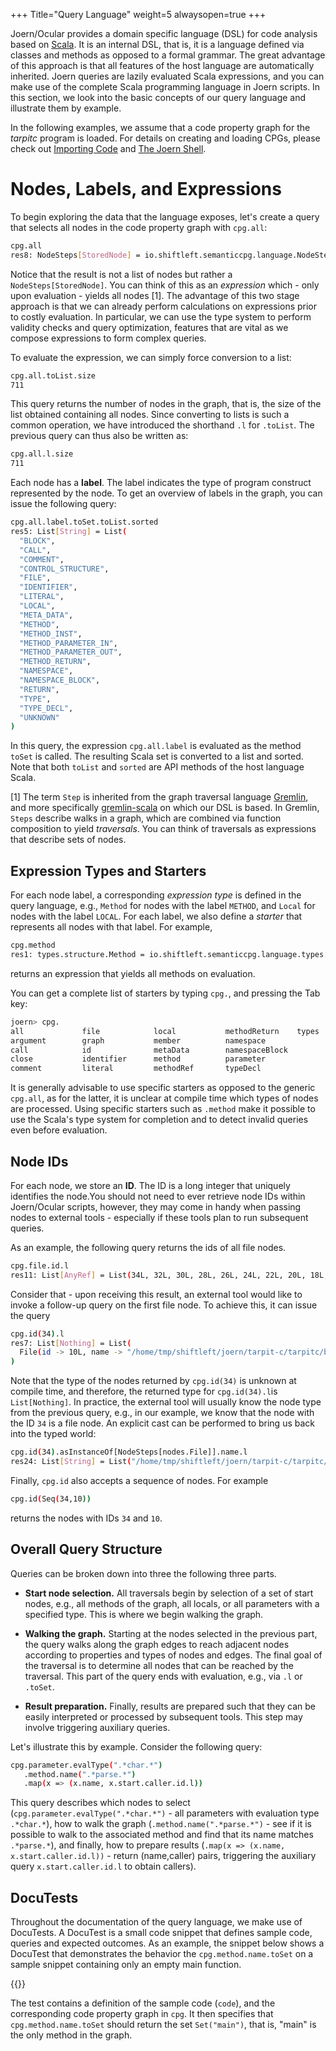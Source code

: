 +++
Title="Query Language"
weight=5
alwaysopen=true
+++

Joern/Ocular provides a domain specific language (DSL) for code
analysis based on [Scala](https://www.scala-lang.org/). It is an
internal DSL, that is, it is a language defined via classes and
methods as opposed to a formal grammar. The great advantage of this
approach is that all features of the host language are automatically
inherited. Joern queries are lazily evaluated Scala expressions, and
you can make use of the complete Scala programming language in Joern
scripts. In this section, we look into the basic concepts of our query
language and illustrate them by example.

In the following examples, we assume that a code property graph for
the *tarpitc* program is loaded. For details on creating and loading
CPGs, please check out [Importing Code](../importing) and [The Joern
Shell](../shell).



# Nodes, Labels, and Expressions

To begin exploring the data that the language exposes,
let's create a query that selects all nodes in the code property graph with
`cpg.all`:

```bash
cpg.all
res8: NodeSteps[StoredNode] = io.shiftleft.semanticcpg.language.NodeSteps@4cce421e
```

Notice that the result is not a list of nodes but rather a
`NodeSteps[StoredNode]`. You can think of this as an *expression*
which - only upon evaluation - yields all nodes [1]. The advantage of
this two stage approach is that we can already perform calculations on
expressions prior to costly evaluation. In particular, we can use the
type system to perform validity checks and query optimization,
features that are vital as we compose expressions to form complex
queries.


To evaluate the expression, we can simply force conversion to a list:

```bash
cpg.all.toList.size
711
```

This query returns the number of nodes in the graph, that is, the size
of the list obtained containing all nodes. Since converting to lists
is such a common operation, we have introduced the shorthand `.l` for
`.toList`. The previous query can thus also be written as:

```bash
cpg.all.l.size
711
```

Each node has a **label**. The label indicates the type of program
construct represented by the node. To get an overview of labels in the
graph, you can issue the following query:

```bash
cpg.all.label.toSet.toList.sorted
res5: List[String] = List(
  "BLOCK",
  "CALL",
  "COMMENT",
  "CONTROL_STRUCTURE",
  "FILE",
  "IDENTIFIER",
  "LITERAL",
  "LOCAL",
  "META_DATA",
  "METHOD",
  "METHOD_INST",
  "METHOD_PARAMETER_IN",
  "METHOD_PARAMETER_OUT",
  "METHOD_RETURN",
  "NAMESPACE",
  "NAMESPACE_BLOCK",
  "RETURN",
  "TYPE",
  "TYPE_DECL",
  "UNKNOWN"
)
```

In this query, the expression `cpg.all.label` is evaluated as the
method `toSet` is called. The resulting Scala set is converted to a
list and sorted. Note that both `toList` and `sorted` are API methods
of the host language Scala.

[1] The term `Step` is inherited from the graph traversal language
[Gremlin](http://tinkerpop.apache.org/docs/current/reference/#graph-traversal-steps),
and more specifically
[gremlin-scala](https://github.com/mpollmeier/gremlin-scala) on which
our DSL is based. In Gremlin, `Steps` describe walks in a graph, which
are combined via function composition to yield *traversals*. You can
think of traversals as expressions that describe sets of nodes.



## Expression Types and Starters

For each node label, a corresponding *expression type* is defined in the
query language, e.g., `Method` for nodes with the label `METHOD`, and
`Local` for nodes with the label `LOCAL`. For each label, we also
define a *starter* that represents all nodes with that label. For
example,

```bash
cpg.method
res1: types.structure.Method = io.shiftleft.semanticcpg.language.types.structure.Method@b889cb6
```
returns an expression that yields all methods on evaluation.

You can get a complete list of starters by typing `cpg.`, and
pressing the Tab key:

```bash
joern> cpg.
all             file            local           methodReturn    types
argument        graph           member          namespace
call            id              metaData        namespaceBlock
close           identifier      method          parameter
comment         literal         methodRef       typeDecl

```

It is generally advisable to use specific starters as opposed to the
generic `cpg.all`, as for the latter, it is unclear at compile time
which types of nodes are processed. Using specific starters such as
`.method` make it possible to use the Scala's type system for
completion and to detect invalid queries even before evaluation.

## Node IDs

For each node, we store an **ID**. The ID is a long integer that
uniquely identifies the node.You should not need to ever retrieve
node IDs within Joern/Ocular scripts, however, they may come in handy
when passing nodes to external tools - especially if these tools plan
to run subsequent queries.

As an example, the following query returns the ids of all file nodes.

```bash
cpg.file.id.l
res11: List[AnyRef] = List(34L, 32L, 30L, 28L, 26L, 24L, 22L, 20L, 18L, 16L, 14L, 12L, 10L, 8L, 6L, 4L)
```

Consider that - upon receiving this result, an external tool would
like to invoke a follow-up query on the first file node. To achieve
this, it can issue the query

```bash
cpg.id(34).l
res7: List[Nothing] = List(
  File(id -> 10L, name -> "/home/tmp/shiftleft/joern/tarpit-c/tarpitc/buffer_underwrite.c", order -> null)
)
```

Note that the type of the nodes returned by `cpg.id(34)` is unknown at
compile time, and therefore, the returned type for `cpg.id(34).l`is
`List[Nothing]`. In practice, the external tool will usually know the
node type from the previous query, e.g., in our example, we know that
the node with the ID `34` is a file node. An explicit cast can be
performed to bring us back into the typed world:

```bash
cpg.id(34).asInstanceOf[NodeSteps[nodes.File]].name.l
res24: List[String] = List("/home/tmp/shiftleft/joern/tarpit-c/tarpitc/buffer_underwrite.c")

```

Finally, `cpg.id` also accepts a sequence of nodes. For example

```bash
cpg.id(Seq(34,10))
```

returns the nodes with IDs `34` and `10`.


## Overall Query Structure

Queries can be broken down into three the following three parts.

* **Start node selection.** All traversals begin by selection of a set
  of start nodes, e.g., all methods of the graph, all locals, or all
  parameters with a specified type. This is where we begin walking the
  graph.


* **Walking the graph.** Starting at the nodes selected in the
  previous part, the query walks along the graph edges to reach
  adjacent nodes according to properties and types of nodes and
  edges. The final goal of the traversal is to determine all nodes
  that can be reached by the traversal. This part of the query ends
  with evaluation, e.g., via `.l` or `.toSet`.

* **Result preparation.** Finally, results are prepared such that they
  can be easily interpreted or processed by subsequent tools. This
  step may involve triggering auxiliary queries.



Let's illustrate this by example. Consider the following query:

```bash
cpg.parameter.evalType(".*char.*")
   .method.name(".*parse.*")
   .map(x => (x.name, x.start.caller.id.l))
```

This query describes which nodes to select
(`cpg.parameter.evalType(".*char.*")` - all parameters with evaluation
type `.*char.*`), how to walk the graph (`.method.name(".*parse.*")` -
see if it is possible to walk to the associated method and find that
its name matches `.*parse.*`), and finally, how to prepare results
(`.map(x => (x.name, x.start.caller.id.l))` - return (name,caller)
pairs, triggering the auxiliary query `x.start.caller.id.l` to obtain
callers).


## DocuTests

Throughout the documentation of the query language, we make use of
DocuTests. A DocuTest is a small code snippet that defines sample
code, queries and expected outcomes. As an example, the snippet below
shows a DocuTest that demonstrates the behavior the
`cpg.method.name.toSet` on a sample snippet containing only an empty
main function.

{{<snippet file="codepropertygraph/semanticcpg/src/test/scala/io/shiftleft/semanticcpg/language/SampleDocuTest.scala" language="scala">}}

The test contains a definition of the sample code (`code`), and the
corresponding code property graph in `cpg`. It then specifies that
`cpg.method.name.toSet` should return the set `Set("main")`, that is,
"main" is the only method in the graph.
